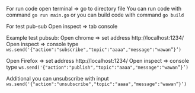 For run code 
open terminal => go to directory file
You can run code with command `go run main.go` or you can build code with command `go build`

For test pub-sub
Open inspect => tab console 

Example test pubsub:
Open chrome => set address http://localhost:1234/
Open inspect => console
type
` ws.send('{"action":"subscribe","topic":"aaaa","message":"wawan”}’) `

Open Firefox => set address http://localhost:1234/
Open inspect => console 
type
`ws.send('{"action":"publish","topic":"aaaa","message":"wawan”}’)`

Additional you can unsubscribe with input 
`ws.send('{"action":"unsubscribe","topic":"aaaa","message":"wawan”}’)`